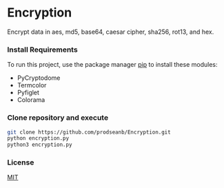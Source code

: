 # Encryption
Encrypt data in aes, md5, base64, caesar cipher, sha256, rot13, and hex.
### Install Requirements
To run this project, use the package manager [pip](https://pip.pypa.io/en/stable/installing/) to install these modules:
- PyCryptodome
- Termcolor
- Pyfiglet
- Colorama
### Clone repository and execute
```bash
git clone https://github.com/prodseanb/Encryption.git
python encryption.py
python3 encryption.py
```
### License
[MIT](https://github.com/git/git-scm.com/blob/main/MIT-LICENSE.txt)
